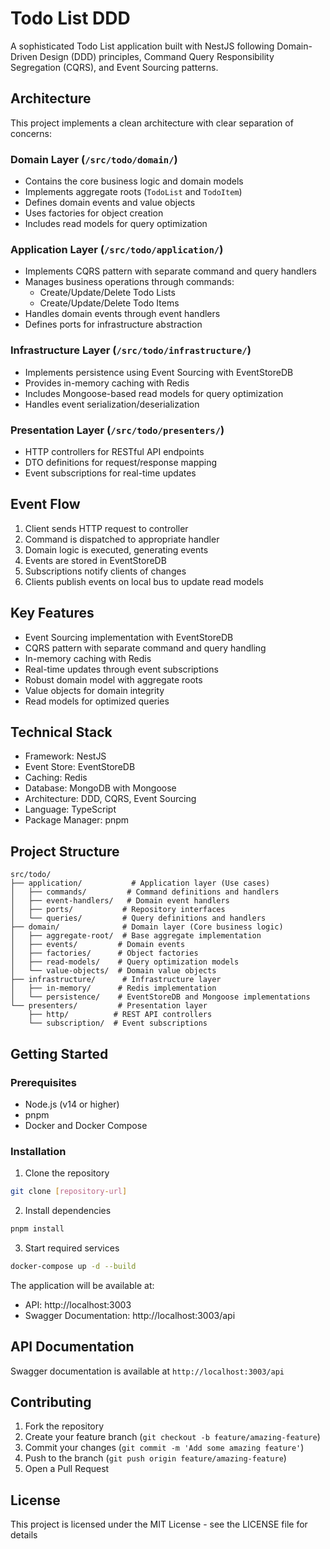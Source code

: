 # Todo List DDD

A sophisticated Todo List application built with NestJS following Domain-Driven Design (DDD) principles, Command Query Responsibility Segregation (CQRS), and Event Sourcing patterns.

## Architecture

This project implements a clean architecture with clear separation of concerns:

### Domain Layer (`/src/todo/domain/`)

- Contains the core business logic and domain models
- Implements aggregate roots (`TodoList` and `TodoItem`)
- Defines domain events and value objects
- Uses factories for object creation
- Includes read models for query optimization

### Application Layer (`/src/todo/application/`)

- Implements CQRS pattern with separate command and query handlers
- Manages business operations through commands:
  - Create/Update/Delete Todo Lists
  - Create/Update/Delete Todo Items
- Handles domain events through event handlers
- Defines ports for infrastructure abstraction

### Infrastructure Layer (`/src/todo/infrastructure/`)

- Implements persistence using Event Sourcing with EventStoreDB
- Provides in-memory caching with Redis
- Includes Mongoose-based read models for query optimization
- Handles event serialization/deserialization

### Presentation Layer (`/src/todo/presenters/`)

- HTTP controllers for RESTful API endpoints
- DTO definitions for request/response mapping
- Event subscriptions for real-time updates

## Event Flow

1. Client sends HTTP request to controller
2. Command is dispatched to appropriate handler
3. Domain logic is executed, generating events
4. Events are stored in EventStoreDB
5. Subscriptions notify clients of changes
6. Clients publish events on local bus to update read models

## Key Features

- Event Sourcing implementation with EventStoreDB
- CQRS pattern with separate command and query handling
- In-memory caching with Redis
- Real-time updates through event subscriptions
- Robust domain model with aggregate roots
- Value objects for domain integrity
- Read models for optimized queries

## Technical Stack

- Framework: NestJS
- Event Store: EventStoreDB
- Caching: Redis
- Database: MongoDB with Mongoose
- Architecture: DDD, CQRS, Event Sourcing
- Language: TypeScript
- Package Manager: pnpm

## Project Structure

```
src/todo/
├── application/           # Application layer (Use cases)
│   ├── commands/         # Command definitions and handlers
│   ├── event-handlers/   # Domain event handlers
│   ├── ports/           # Repository interfaces
│   └── queries/         # Query definitions and handlers
├── domain/              # Domain layer (Core business logic)
│   ├── aggregate-root/  # Base aggregate implementation
│   ├── events/         # Domain events
│   ├── factories/      # Object factories
│   ├── read-models/    # Query optimization models
│   └── value-objects/  # Domain value objects
├── infrastructure/      # Infrastructure layer
│   ├── in-memory/      # Redis implementation
│   └── persistence/    # EventStoreDB and Mongoose implementations
└── presenters/         # Presentation layer
    ├── http/          # REST API controllers
    └── subscription/  # Event subscriptions
```

## Getting Started

### Prerequisites

- Node.js (v14 or higher)
- pnpm
- Docker and Docker Compose

### Installation

1. Clone the repository

```bash
git clone [repository-url]
```

2. Install dependencies

```bash
pnpm install
```

3. Start required services

```bash
docker-compose up -d --build
```

The application will be available at:

- API: http://localhost:3003
- Swagger Documentation: http://localhost:3003/api

## API Documentation

Swagger documentation is available at `http://localhost:3003/api`

## Contributing

1. Fork the repository
2. Create your feature branch (`git checkout -b feature/amazing-feature`)
3. Commit your changes (`git commit -m 'Add some amazing feature'`)
4. Push to the branch (`git push origin feature/amazing-feature`)
5. Open a Pull Request

## License

This project is licensed under the MIT License - see the LICENSE file for details
